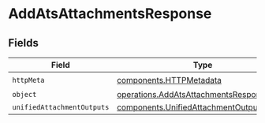 # AddAtsAttachmentsResponse


## Fields

| Field                                                                                                | Type                                                                                                 | Required                                                                                             | Description                                                                                          |
| ---------------------------------------------------------------------------------------------------- | ---------------------------------------------------------------------------------------------------- | ---------------------------------------------------------------------------------------------------- | ---------------------------------------------------------------------------------------------------- |
| `httpMeta`                                                                                           | [components.HTTPMetadata](../../models/components/httpmetadata.md)                                   | :heavy_check_mark:                                                                                   | N/A                                                                                                  |
| `object`                                                                                             | [operations.AddAtsAttachmentsResponseBody](../../models/operations/addatsattachmentsresponsebody.md) | :heavy_minus_sign:                                                                                   | N/A                                                                                                  |
| `unifiedAttachmentOutputs`                                                                           | [components.UnifiedAttachmentOutput](../../models/components/unifiedattachmentoutput.md)[]           | :heavy_minus_sign:                                                                                   | N/A                                                                                                  |